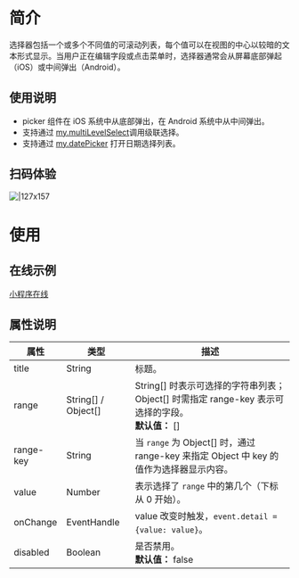 # 简介

选择器包括一个或多个不同值的可滚动列表，每个值可以在视图的中心以较暗的文本形式显示。当用户正在编辑字段或点击菜单时，选择器通常会从屏幕底部弹起（iOS）或中间弹出（Android）。

## 使用说明

- picker 组件在 iOS 系统中从底部弹出，在 Android 系统中从中间弹出。
- 支持通过 [my.multiLevelSelect](https://opendocs.alipay.com/mini/api/multi-level-select)调用级联选择。
- 支持通过 [my.datePicker](https://opendocs.alipay.com/mini/api/ui-date) 打开日期选择列表。

## 扫码体验

![|127x157](https://gw.alipayobjects.com/zos/skylark-tools/public/files/6af93644fb19ed9be1d511fe208d4b20.png#align=left&display=inline&height=157&margin=%5Bobject%20Object%5D&originHeight=157&originWidth=127&status=done&style=none&width=127)

# 使用

## 在线示例

[小程序在线](https://opendocs.alipay.com/openbox/mini/opendocs/basic-component?view=preview&defaultPage=pages/picker/index&defaultOpenedFiles=pages/picker/index&theme=light)

## 属性说明

| **属性** | **类型** | **描述** |
| --- | --- | --- |
| title | String | 标题。 |
| range | String[] / Object[] | String[] 时表示可选择的字符串列表；Object[] 时需指定 range-key 表示可选择的字段。<br />**默认值：** [] |
| range-key | String | 当 `range` 为 Object[] 时，通过 range-key 来指定 Object 中 key 的值作为选择器显示内容。 |
| value | Number | 表示选择了 `range` 中的第几个（下标从 0 开始）。 |
| onChange | EventHandle | value 改变时触发，`event.detail = {value: value}`。 |
| disabled | Boolean | 是否禁用。<br />**默认值：** false |
